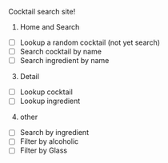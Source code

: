 Cocktail search site!

1. Home and Search

- [ ] Lookup a random cocktail (not yet search)
- [ ] Search cocktail by name
- [ ] Search ingredient by name

3. Detail

- [ ] Lookup cocktail
- [ ] Lookup ingredient

4. other

- [ ] Search by ingredient
- [ ] Filter by alcoholic
- [ ] Filter by Glass
